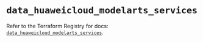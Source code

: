 # `data_huaweicloud_modelarts_services`

Refer to the Terraform Registry for docs: [`data_huaweicloud_modelarts_services`](https://registry.terraform.io/providers/huaweicloud/huaweicloud/1.71.1/docs/data-sources/modelarts_services).
